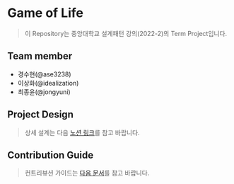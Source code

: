 # Game of Life
> 이 Repository는 중앙대학교 설계패턴 강의(2022-2)의 Term Project입니다.

## Team member
- 경수현(@ase3238)
- 이상화(@idealization)
- 최종윤(@jongyuni)

## Project Design
> 상세 설계는 다음 [노션 링크](https://kyng-suuu.notion.site/201e620861904e7d9b317eabacf24c7e)를 참고 바랍니다.

## Contribution Guide
> 컨트리뷰션 가이드는 [다음 문서](./CONTRIBUTING.md)를 참고 바랍니다.